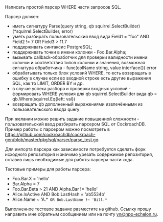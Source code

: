 Написать простой парсер WHERE части запросов SQL.

Парсер должен:
- иметь сигнатуру Parse(query string, qb squirrel.SelectBuilder)(*squirrel.SelectBuilder, error)
- уметь разбирать пользовательский ввод вида Field1 = "foo" AND Field2 != 7 OR Field3 > 11.7
- поддерживать синтаксис PostgreSQL;
- поддерживать точки в имени колонки - Foo.Bar.Alpha;
- вызывать callback-обработчик для проверки валидности имени колонки и соответствия типов колонки и значения, возможная сигнатура обработчика - func(colName string, value interface{}) error
- обрабатывать только блок условий WHERE, то есть возвращать в ошибку в случае если во входной строке есть другие выражения SQL, как то LIMIT, ORDER BY и др.
- в случае успеха разбора и проверки входных условий - формировать WHERE условия для qb squirrel.SelectBuilder вида qb =
qb.Where(squirrel.Eq{left: val})
- возвращать qb дополненный выражениями извлечёнными из пользовательского ввода query

При желании можно решить задание повышенной сложности - пользовательский ввод разбирать парсером SQL от CockroachDB. Пример работы с парсером можно посмотреть в https://github.com/cockroachdb/cockroach-gen/blob/master/pkg/sql/parser/parse_test.go

Для импорта парсера как зависимости потребуется сделать форк исходного репозитория и значимо урезать содержимое репозитория, оставив лишь необходимые для работы парсера части кода.

Тестовые примеры для работы парсера:

- Foo.Bar.X = 'hello'
- Bar.Alpha = 7
- Foo.Bar.Beta > 21 AND Alpha.Bar != 'hello'
- Alice.IsActive AND Bob.LastHash = 'ab5534b'
- Alice.Name ~ 'A.*` OR Bob.LastName !~ 'Bill.*`

Выполненное тестовое задание разместите на github. Ссылку прошу направить мне обратным сообщением или на почту yn@npo-echelon.ru.